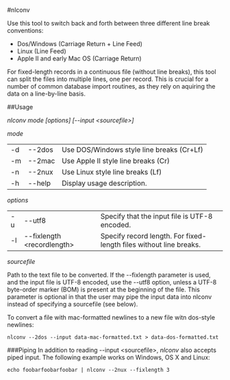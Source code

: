 #nlconv

Use this tool to switch back and forth between three different line break conventions:

- Dos/Windows (Carriage Return + Line Feed)
- Linux (Line Feed)
- Apple II and early Mac OS (Carriage Return)

For fixed-length records in a continuous file (without line breaks), this tool can split the files into
multiple lines, one per record. This is crucial for a number of common database import routines, as they
rely on aquiring the data on a line-by-line basis.

##Usage

_nlconv mode [options] [--input &lt;sourcefile&gt;]_

*mode*
<table>
  <tr>
    <td>-d</td><td>--2dos</td>
    <td>Use DOS/Windows style line breaks (Cr+Lf)</td>
  </tr>
  <tr>
    <td>-m</td><td>--2mac</td>
    <td>Use Apple II style line breaks (Cr)</td>
  </tr>
  <tr>
    <td>-n</td><td>--2nux</td>
    <td>Use Linux style line breaks (Lf)</td>
  </tr>
  <tr>
    <td>-h</td><td>--help</td>
    <td>Display usage description.</td>
  </tr>
</table>

*options*
<table>
  <tr>
    <td>-u</td><td>--utf8</td>
    <td>Specify that the input file is UTF-8 encoded.</td>
  </tr>
  <tr>
    <td>-l</td><td>--fixlength &lt;recordlength&gt;</td>
    <td>Specify record length. For fixed-length files without line breaks.</td>
  </tr>
</table>

*sourcefile*

Path to the text file to be converted. If the --fixlength parameter is used, and the input file is
UTF-8 encoded, use the --utf8 option, unless a UTF-8 byte-order marker (BOM) is present at the beginning
of the file. This parameter is optional in that the user may pipe the input data into nlconv instead of
specifying a sourcefile (see below).

To convert a file with mac-formatted newlines to a new file witn dos-style newlines:

`nlconv --2dos --input data-mac-formatted.txt > data-dos-formatted.txt`

###Piping
In addition to reading --input &lt;sourcefile&gt;, _nlconv_ also accepts piped input. The following example
works on Windows, OS X and Linux:

`echo foobarfoobarfoobar | nlconv --2nux --fixlength 3`

